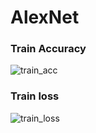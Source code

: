 # AlexNet

### Train Accuracy

![train_acc](../assets/alexnet_train_accuracy.png)

### Train loss

![train_loss](../assets/alexnet_train_loss.png)
